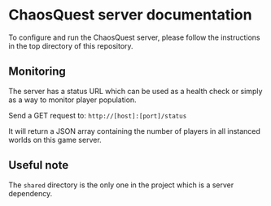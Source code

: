 ChaosQuest server documentation
=================================

To configure and run the ChaosQuest server, please follow the instructions in the top directory of this repository.


Monitoring
----------

The server has a status URL which can be used as a health check or simply as a way to monitor player population.

Send a GET request to: `http://[host]:[port]/status`

It will return a JSON array containing the number of players in all instanced worlds on this game server.


Useful note
-----------

The `shared` directory is the only one in the project which is a server dependency.